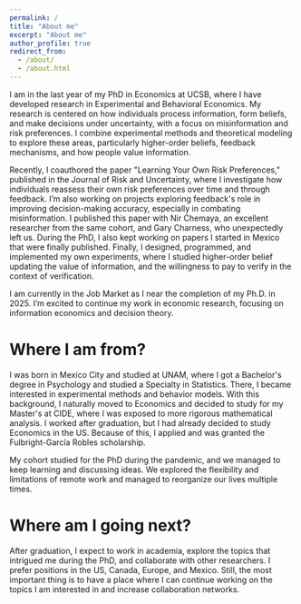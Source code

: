 ```yaml
---
permalink: /
title: "About me"
excerpt: "About me"
author_profile: true
redirect_from: 
  - /about/
  - /about.html
---
```


I am in the last year of my PhD in Economics at UCSB, where I have developed research in Experimental and Behavioral Economics. 
My research is centered on how individuals process information, form beliefs, and make decisions under uncertainty, with a focus on misinformation and risk preferences. 
I combine experimental methods and theoretical modeling to explore these areas, particularly higher-order beliefs, feedback mechanisms, and how people value information.

Recently, I coauthored the paper "Learning Your Own Risk Preferences," published in the Journal of Risk and Uncertainty, where I investigate how individuals reassess their own risk preferences over time and through feedback. I’m also working on projects exploring feedback's role in improving decision-making accuracy, especially in combating misinformation. 
I published this paper with Nir Chemaya, an excellent researcher from the same cohort, and Gary Charness, who unexpectedly left us. 
During the PhD, I also kept working on papers I started in Mexico that were finally published. 
Finally, I designed, programmed, and implemented my own experiments, where I studied higher-order belief updating the value of information, and the willingness to pay to verify in the context of verification. 

I am currently in the Job Market as I near the completion of my Ph.D. in 2025. I’m excited to continue my work in economic research, focusing on information economics and decision theory.

Where I am from?
======

I was born in Mexico City and studied at UNAM, where I got a Bachelor's degree in Psychology and studied a Specialty in Statistics.
There, I became interested in experimental methods and behavior models. With this background, I naturally moved to Economics and decided to study for my Master's at CIDE, where I was exposed to more rigorous mathematical analysis. 
I worked after graduation, but I had already decided to study Economics in the US. Because of this, I applied and was granted the Fulbright-García Robles scholarship. 

My cohort studied for the PhD during the pandemic, and we managed to keep learning and discussing ideas.
We explored the flexibility and limitations of remote work and managed to reorganize our lives multiple times.

Where am I going next?
======

After graduation, I expect to work in academia, explore the topics that intrigued me during the PhD, and collaborate with other researchers. 
I prefer positions in the US, Canada, Europe, and Mexico. Still, the most important thing is to have a place where I can continue working on the topics I am interested in and increase collaboration networks. 



